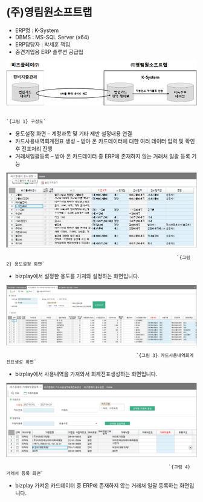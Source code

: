# \(주\)영림원소프트랩

 - ERP명 : K-System  
 - DBMS : MS-SQL Server \(x64\)  
 - ERP담당자 : 박세훈 책임  
 - 중견기업용 ERP 솔루션 공급업

![](../../../../.gitbook/assets/image%20%2879%29.png)

                                                                            `{그림 1} 구성도`

 - 용도설정 화면 – 계정과목 및 기타 제반 설정내용 연결  
 - 카드사용내역회계전표 생성 – 받아 온 카드데이터에 대한 여러 데이터 입력 및 확인 후 전표처리 진행  
 - 거래처일괄등록 – 받아 온 카드데이터 중 ERP에 존재하지 않는 거래처 일괄 등록 기능

![](../../../../.gitbook/assets/image%20%28170%29.png)

                                                                   `{그림 2} 용도설정 화면`

 - bizplay에서 설정한 용도를 가져와 설정하는 화면입니다.

![](../../../../.gitbook/assets/image%20%28119%29.png)

                                                    `{그림 3} 카드사용내역회계전표생성 화면`

 - bizplay에서 사용내역을 가져와서 회계전표생성하는 화면입니다.

![](../../../../.gitbook/assets/image%20%2859%29.png)

                                                                `{그림 4} 거래처 등록 화면`

 - bizplay 가져온 카드데이터 중 ERP에 존재하지 않는 거래처 일괄 등록하는 화면입니다.

